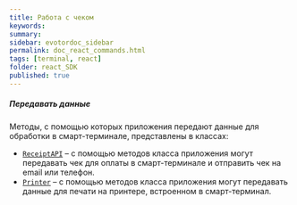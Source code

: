 ```yaml
---
title: Работа с чеком
keywords:
summary:
sidebar: evotordoc_sidebar
permalink: doc_react_commands.html
tags: [terminal, react]
folder: react_SDK
published: true
---
```


##### Передавать данные

Методы, с помощью которых приложения передают данные для обработки в смарт-терминале, представлены в классах:

<!-- * [`Navigation API`](./react_reference_navigationapi.html) – с помощью методов интерфейса приложения могут -->
* [`ReceiptAPI`](./react_reference_receiptapi.html) – с помощью методов класса приложения могут передавать чек для оплаты в смарт-терминале и отправить чек на email или телефон.
* [`Printer`](./react_reference_devicesprinter.html) – с помощью методов класса приложения могут передавать данные для печати на принтере, встроенном в смарт-терминал.
